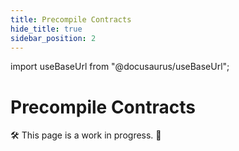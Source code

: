 ```yaml
---
title: Precompile Contracts
hide_title: true
sidebar_position: 2
---
```


import useBaseUrl from "@docusaurus/useBaseUrl";

# Precompile Contracts

🛠 This page is a work in progress. 🚧
